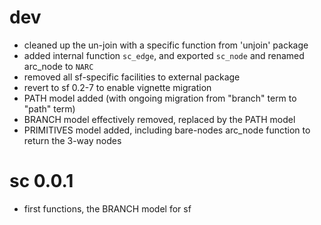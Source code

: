 # dev

* cleaned up the un-join with a specific function from 'unjoin' package
* added internal function `sc_edge`, and exported `sc_node` and renamed arc_node to `NARC`
* removed all sf-specific facilities to external package
* revert to sf 0.2-7 to enable vignette migration
* PATH model added (with ongoing migration from "branch" term to "path" term)
* BRANCH model effectively removed, replaced by the PATH model
* PRIMITIVES model added, including bare-nodes arc_node function to return the 3-way nodes


# sc 0.0.1

* first functions, the BRANCH model for sf



